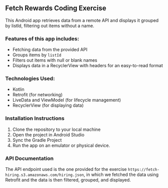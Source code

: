 ## Fetch Rewards Coding Exercise
This Android app retrieves data from a remote API and displays it grouped by listId, filtering out items without a name.

### Features of this app includes:
- Fetching data from the provided API
- Groups items by `listId`
- Filters out items with null or blank names
- Displays data in a RecyclerView with headers for an easy-to-read format

### Technologies Used:
- Kotlin
- Retrofit (for networking)
- LiveData and ViewModel (for lifecycle management)
- RecyclerView (for displaying data)

### Installation Instructions
1. Clone the repository to your local machine
2. Open the project in Android Studio
3. Sync the Gradle Project
4. Run the app on an emulator or physical device.

### API Documentation
The API endpoint used is the one provided for the exercise `https://fetch-hiring.s3.amazonaws.com/hiring.json`,
in which we fetched the data using Retrofit and the data is then filtered, grouped, and displayed.

